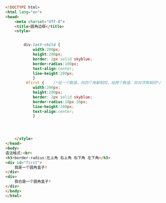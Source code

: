 
<BlogInfo title="40.圆角边框" author="白日梦想猿" pv=0 read_times=0 pre_cost_time=0分37秒 category="css学习" tag_list="['css学习']" create_time="2020.07.20 13:11:38" update_time="2020.07.20 13:32:44" />

```html
<!DOCTYPE html>
<html lang="en">
<head>
    <meta charset="UTF-8">
    <title>圆角边框</title>
    <style>


        div:last-child {
            width:200px;
            height:200px;
            border: 2px solid skyblue;
            border-radius:100px;
            text-align:center;
            line-height:200px;
            }
         #first {    /*给一个数值，则四个角都相同，给两个数值，则对顶角相同*/
            width:200px;
            height:200px;
            border: 2px solid skyblue;
            border-radius:10px 50px;
            line-height:200px;
            text-align:center;
            }




    </style>
</head>
<body>
语法格式:<br>
<h3>border-radius:左上角 右上角 右下角 左下角</h3>
<div id="first">
    我是一个圆角盒子!
</div>
<div>
    我也是一个圆角盒子!
</div>
</body>
</html>
```
